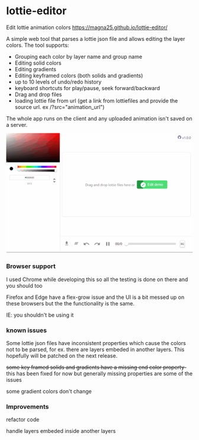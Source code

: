 # lottie-editor
Edit lottie animation colors https://magna25.github.io/lottie-editor/

A simple web tool that parses a lottie json file and allows editing the layer colors.
The tool supports:
  * Grouping each color by layer name and group name
  * Editing solid colors
  * Editing gradients
  * Editing keyframed colors (both solids and gradients)
  * up to 10 levels of undo/redo history
  * keyboard shortcuts for play/pause, seek forward/backward
  * Drag and drop files
  * loading lottie file from url (get a link from lottiefiles and provide the source url. ex /?src="animation_url")
  
 The whole app runs on the client and any uploaded animation isn't saved on a server.
 
 ![](github_demo.gif)
 ### Browser support
 I used Chrome while developing this so all the testing is done on there and you should too 
 
 Firefox and Edge have a flex-grow issue and the UI is a bit messed up on these browsers but the the functionality is the same.
 
 IE: you shouldn't be using it
 
 
 ### known issues
 Some lottie json files have inconsistent properties which cause the colors not to be parsed, for ex. there are layers embeded in another
 layers. This hopefully will be patched on the next release.
 
~~some key framed solids and gradients have a missing end color property-~~ this has been fixed for now but generally missing properties are some of the issues

some gradient colors don't change
 
 ### Improvements
 refactor code
 
 handle layers embeded inside another layers
 
